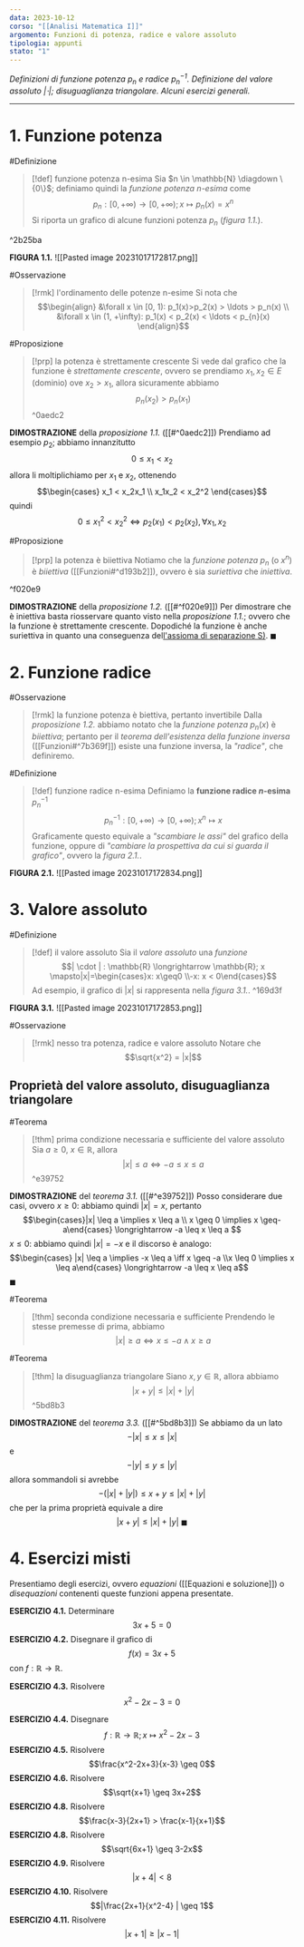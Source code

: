 ```yaml
---
data: 2023-10-12
corso: "[[Analisi Matematica I]]"
argomento: Funzioni di potenza, radice e valore assoluto
tipologia: appunti
stato: "1"
---
```

*Definizioni di funzione potenza $p_n$ e radice $p_n^{-1}$. Definizione del valore assoluto $| \cdot |$; disuguaglianza triangolare. Alcuni esercizi generali.*
- - -
# 1. Funzione potenza
#Definizione 
> [!def] funzione potenza n-esima
Sia $n \in \mathbb{N} \diagdown \{0\}$; definiamo quindi la *funzione potenza $n$-esima* come $$p_n : [0, +\infty) \longrightarrow[0, +\infty); x \mapsto p_n(x) = x^n$$
Si riporta un grafico di alcune funzioni potenza $p_n$ (*figura 1.1.*).

 ^2b25ba

**FIGURA 1.1.**
![[Pasted image 20231017172817.png]]

#Osservazione 
> [!rmk] l'ordinamento delle potenze n-esime
Si nota che $$\begin{align} &\forall x \in [0, 1): p_1(x)>p_2(x) > \ldots > p_n(x) \\ &\forall x \in (1, +\infty): p_1(x) < p_2(x) < \ldots < p_{n}(x)  \end{align}$$

#Proposizione 
> [!prp] la potenza è strettamente crescente
Si vede dal grafico che la funzione è *strettamente crescente*, ovvero se prendiamo $x_1, x_2 \in E$ (dominio) ove $x_2 > x_1$, allora sicuramente abbiamo $$p_n(x_2) > p_n(x_1)$$
^0aedc2

**DIMOSTRAZIONE** della *proposizione 1.1.* ([[#^0aedc2]])
Prendiamo ad esempio $p_2$; abbiamo innanzitutto$$0 \leq x_1 < x_2$$allora li moltiplichiamo per $x_1$ e $x_2$, ottenendo $$\begin{cases} x_1 < x_2x_1 \\ x_1x_2 < x_2^2 \end{cases}$$quindi $$0 \leq x_1^2 < x_2^2 \iff p_2(x_1) < p_2(x_2), \forall x_1, x_2$$

#Proposizione 
> [!prp] la potenza è biiettiva
Notiamo che la *funzione potenza* $p_n$ (o $x^n$) è *biiettiva* ([[Funzioni#^d193b2]]), ovvero è sia *suriettiva* che *iniettiva*.

^f020e9

**DIMOSTRAZIONE** della *proposizione 1.2.* ([[#^f020e9]])
Per dimostrare che è iniettiva basta riosservare quanto visto nella *proposizione 1.1.*; ovvero che la funzione è strettamente crescente.
Dopodiché la funzione è anche suriettiva in quanto una conseguenza del[l'assioma di separazione S)](Assiomi%20dei%20Numeri%20Reali.md). $\blacksquare$

# 2. Funzione radice
#Osservazione 
> [!rmk] la funzione potenza è biettiva, pertanto invertibile
Dalla *proposizione 1.2.* abbiamo notato che la *funzione potenza* $p_n(x)$ è *biiettiva*; pertanto per il *teorema dell'esistenza della funzione inversa* ([[Funzioni#^7b369f]]) esiste una funzione inversa, la *"radice"*, che definiremo.

#Definizione 
> [!def] funzione radice n-esima
Definiamo la **funzione radice $n$-esima** $p_n^{-1}$ $$p_n^{-1}: [0, +\infty) \longrightarrow [0, +\infty); x^n \mapsto x$$
Graficamente questo equivale a *"scambiare le assi"* del grafico della funzione, oppure di *"cambiare la prospettiva da cui si guarda il grafico"*, ovvero la *figura 2.1.*.

**FIGURA 2.1.**
![[Pasted image 20231017172834.png]]
# 3. Valore assoluto
#Definizione 
> [!def] il valore assoluto
Sia il *valore assoluto* una *funzione* $$| \cdot | : \mathbb{R} \longrightarrow \mathbb{R}; x \mapsto|x|=\begin{cases}x: x\geq0 \\-x: x < 0\end{cases}$$Ad esempio, il grafico di $| x |$  si rappresenta nella *figura 3.1.*. 
^169d3f

**FIGURA 3.1.**
![[Pasted image 20231017172853.png]] 

#Osservazione 
> [!rmk] nesso tra potenza, radice e valore assoluto
> Notare che $$\sqrt{x^2} = |x|$$
## Proprietà del valore assoluto, disuguaglianza triangolare
#Teorema 
> [!thm] prima condizione necessaria e sufficiente del valore assoluto
Sia $a \geq 0$, $x \in \mathbb{R}$, allora $$|x| \leq a \iff -a \leq x \leq a$$
^e39752

**DIMOSTRAZIONE** del *teorema 3.1.* ([[#^e39752]])
Posso considerare due casi, ovvero
$x \geq 0$: abbiamo quindi $|x| = x$, pertanto $$\begin{cases}|x| \leq a \implies x \leq a \\ x \geq 0 \implies x \geq-a\end{cases} \longrightarrow -a \leq x \leq a $$
$x \leq 0$: abbiamo quindi $|x| = -x$ e il discorso è analogo: $$\begin{cases} |x| \leq a \implies -x \leq a \iff x \geq -a \\x \leq 0 \implies x \leq a\end{cases} \longrightarrow -a \leq x \leq a$$$\blacksquare$

#Teorema 
> [!thm] seconda condizione necessaria e sufficiente
Prendendo le stesse premesse di prima, abbiamo $$|x| \geq a \iff x \leq -a \land x \geq a$$

#Teorema 
> [!thm] la disuguaglianza triangolare
Siano $x, y \in \mathbb{R}$, allora abbiamo $$|x + y | \leq |x| + |y|$$
^5bd8b3

**DIMOSTRAZIONE** del *teorema 3.3.* ([[#^5bd8b3]])
Se abbiamo da un lato
$$-|x| \leq x \leq  |x|$$e $$-|y| \leq y \leq |y| $$allora sommandoli si avrebbe $$-(|x|+|y|)\leq x+y \leq|x| + |y|$$che per la prima proprietà equivale a dire $$|x+y| \leq |x| + |y| \ \blacksquare$$
   
# 4. Esercizi misti
Presentiamo degli esercizi, ovvero *equazioni* ([[Equazioni e soluzione]]) o *disequazioni* contenenti queste funzioni appena presentate.

**ESERCIZIO 4.1.** Determinare $$3x+5=0$$
**ESERCIZIO 4.2.** Disegnare il grafico di $$f(x) = 3x+5$$con $f: \mathbb{R} \longrightarrow \mathbb{R}$.

**ESERCIZIO 4.3.** Risolvere $$ x^2 -2x - 3 = 0$$

**ESERCIZIO 4.4.** Disegnare $$f: \mathbb{R}\longrightarrow\mathbb{R}; x \mapsto x^2-2x-3 $$
**ESERCIZIO 4.5.** Risolvere $$\frac{x^2-2x+3}{x-3} \geq 0$$
**ESERCIZIO 4.6.** Risolvere $$\sqrt{x+1} \geq 3x+2$$
**ESERCIZIO 4.8.** Risolvere $$\frac{x-3}{2x+1} > \frac{x-1}{x+1}$$
**ESERCIZIO 4.8.** Risolvere $$\sqrt{6x+1} \geq 3-2x$$
**ESERCIZIO 4.9.** Risolvere $$|x+4| < 8$$
**ESERCIZIO 4.10.** Risolvere $$|\frac{2x+1}{x^2-4} | \geq 1$$
**ESERCIZIO 4.11.** Risolvere $$|x+1| \geq |x-1|$$